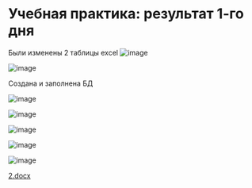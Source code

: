 # Учебная практика: результат 1-го дня
Были изменены 2 таблицы excel
![image](https://user-images.githubusercontent.com/104072166/222162633-b8c3db64-b4c4-4f85-973e-36570f9423dd.png)

![image](https://user-images.githubusercontent.com/104072166/222162749-503db621-79c2-459a-bdf9-9617d06f7bc1.png)

Создана и заполнена БД

![image](https://user-images.githubusercontent.com/104072166/222163797-3279a7aa-2901-4662-af34-aa1979dac62e.png)

![image](https://user-images.githubusercontent.com/104072166/222163911-43bcf742-35a6-4691-8a8f-259b50de3624.png)

![image](https://user-images.githubusercontent.com/104072166/222163972-e29907d7-9481-4cd6-8210-f0fff35fa365.png)

![image](https://user-images.githubusercontent.com/104072166/222164055-850906a6-0127-44ce-9c37-23d8212093ec.png)

![image](https://user-images.githubusercontent.com/104072166/222164112-879b6e3d-d2f2-4b86-a6e9-f57f0024144a.png)

[2.docx](https://github.com/PolkovnikovaA/UP_1_2023/files/10930438/2.docx)

